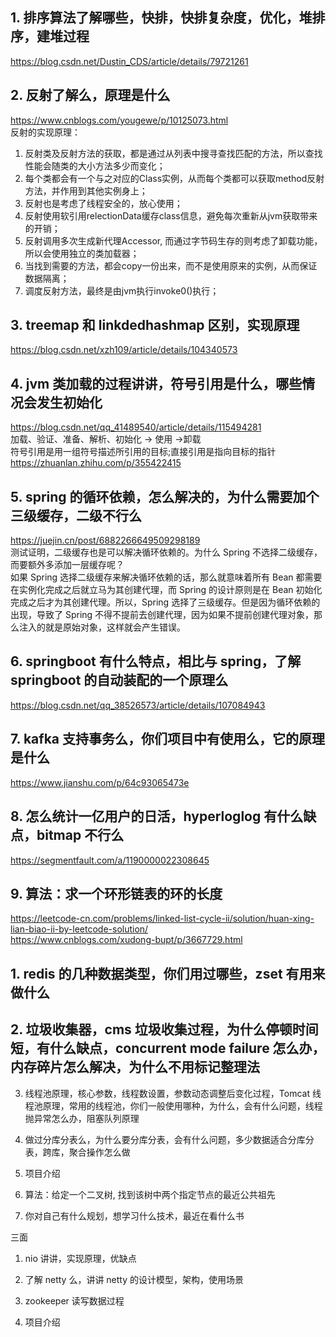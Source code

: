 ## 1. 排序算法了解哪些，快排，快排复杂度，优化，堆排序，建堆过程
https://blog.csdn.net/Dustin_CDS/article/details/79721261  

## 2. 反射了解么，原理是什么
https://www.cnblogs.com/yougewe/p/10125073.html  
反射的实现原理：  
1. 反射类及反射方法的获取，都是通过从列表中搜寻查找匹配的方法，所以查找性能会随类的大小方法多少而变化；  
2. 每个类都会有一个与之对应的Class实例，从而每个类都可以获取method反射方法，并作用到其他实例身上；  
3. 反射也是考虑了线程安全的，放心使用；  
4. 反射使用软引用relectionData缓存class信息，避免每次重新从jvm获取带来的开销；  
5. 反射调用多次生成新代理Accessor, 而通过字节码生存的则考虑了卸载功能，所以会使用独立的类加载器；  
6. 当找到需要的方法，都会copy一份出来，而不是使用原来的实例，从而保证数据隔离；  
7. 调度反射方法，最终是由jvm执行invoke0()执行；  

## 3. treemap 和 linkdedhashmap 区别，实现原理
https://blog.csdn.net/xzh109/article/details/104340573  

## 4. jvm 类加载的过程讲讲，符号引用是什么，哪些情况会发生初始化
https://blog.csdn.net/qq_41489540/article/details/115494281  
加载、验证、准备、解析、初始化  -> 使用  ->卸载  
符号引用是用一组符号描述所引用的目标;直接引用是指向目标的指针  
https://zhuanlan.zhihu.com/p/355422415  

## 5. spring 的循环依赖，怎么解决的，为什么需要加个三级缓存，二级不行么
https://juejin.cn/post/6882266649509298189  
测试证明，二级缓存也是可以解决循环依赖的。为什么 Spring 不选择二级缓存，而要额外多添加一层缓存呢？  
如果 Spring 选择二级缓存来解决循环依赖的话，那么就意味着所有 Bean 都需要在实例化完成之后就立马为其创建代理，而 Spring 的设计原则是在 Bean 初始化完成之后才为其创建代理。所以，Spring 选择了三级缓存。但是因为循环依赖的出现，导致了 Spring 不得不提前去创建代理，因为如果不提前创建代理对象，那么注入的就是原始对象，这样就会产生错误。  

## 6. springboot 有什么特点，相比与 spring，了解 springboot 的自动装配的一个原理么
https://blog.csdn.net/qq_38526573/article/details/107084943  

## 7. kafka 支持事务么，你们项目中有使用么，它的原理是什么
https://www.jianshu.com/p/64c93065473e  

## 8. 怎么统计一亿用户的日活，hyperloglog 有什么缺点，bitmap 不行么
https://segmentfault.com/a/1190000022308645  

## 9. 算法：求一个环形链表的环的长度
https://leetcode-cn.com/problems/linked-list-cycle-ii/solution/huan-xing-lian-biao-ii-by-leetcode-solution/  
https://www.cnblogs.com/xudong-bupt/p/3667729.html  

## 1. redis 的几种数据类型，你们用过哪些，zset 有用来做什么

## 2. 垃圾收集器，cms 垃圾收集过程，为什么停顿时间短，有什么缺点，concurrent mode failure 怎么办，内存碎片怎么解决，为什么不用标记整理法

3. 线程池原理，核心参数，线程数设置，参数动态调整后变化过程，Tomcat 线程池原理，常用的线程池，你们一般使用哪种，为什么，会有什么问题，线程抛异常怎么办，阻塞队列原理

4. 做过分库分表么，为什么要分库分表，会有什么问题，多少数据适合分库分表，跨库，聚合操作怎么做

5. 项目介绍

6. 算法：给定一个二叉树, 找到该树中两个指定节点的最近公共祖先

7. 你对自己有什么规划，想学习什么技术，最近在看什么书



三面


1. nio 讲讲，实现原理，优缺点

2. 了解 netty 么，讲讲 netty 的设计模型，架构，使用场景

3. zookeeper 读写数据过程

4. 项目介绍